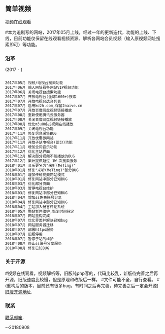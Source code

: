## 简单视频

[视频在线观看](https://2naive.cn) 

#本为追剧写的网站，2017年05月上线，经过一年的更新迭代，功能的上线、下线，目前功能仅保留在线观看视频资源、解析各网站会员视频（输入原视频网址搜索即可）等功能。

### 沿革

(2017 - )

```markdown

2017年05月 视频/电视台搜索功能
2017年06月 输入网址看各网站VIP视频功能
2017年06月 关闭电视台搜索功能
2017年07月 开放电视台(全球1600+)搜索
2017年07月 开放电视台选台列表
2017年07月 启用kd2h.com,保留2naive.cn
2017年07月 开放百度网盘视频链接播放
2017年08月 重新使用腾讯云服务器
2017年08月 关闭百度网盘视频链接播放
2017年08月 优化m3u8格式视频在线播放
2017年09月 关闭电视台功能
2017年11月 修复信息采集BUG
2017年11月 开放优惠券网站
2017年11月 开放子站电视台(部分)功能
2017年11月 增加全网音乐功能
2017年12月 优化主站界面
2017年12月 解决部分视频不能播放的BUG
2017年12月 累计提供超过 1W 次搜索服务
2018年01月 音乐更名为"米听(MeTing)"
2018年01月 修复"米听(MeTing)"部分BUG
2018年01月 增加传统视频网站模式
2018年01月 修复网站中部分已知BUG
2018年03月 优化部分页面
2018年03月 暂停电视台维护
2018年03月 修复网站中部分已知BUG
2018年04月 增加ss免费账号分享
2018年04月 修复网站中部分已知BUG
2018年04月 主站加入畅言评论系统
2018年05月 整站暂停维护,恢复时间待定
2018年07月 网站重构完成
2018年07月 优化界面并解决已知bug
2018年07月 网站服务器迁移
2018年07月 部署https服务
2018年07月 旧版停用
2018年07月 暂停子站的维护
2018年08月 终止ss账号分享服务
2018年08月 修复已知BUG


```

### 关于开源

#视频在线观看，视频解析等，旧版纯php写的，代码比较乱，新版待完善之后再开源，旧版速度比较慢，但是原理和改版后一样。
#文件可能不全，自行查看。
#(重构后的版本，目前还有很多bug，有时间之后再完善，待完善之后一定会开源)
[旧版开源地址](https://guides.github.com/2naive).

### 联系
[联系邮箱](http://mail.qq.com/cgi-bin/qm_share?t=qm_mailme&email=DWBNZmk-ZSNuYmA).

--20180908
